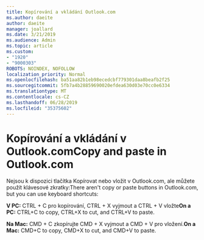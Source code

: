 ```yaml
---
title: Kopírování a vkládání Outlook.com
ms.author: daeite
author: daeite
manager: joallard
ms.date: 3/21/2019
ms.audience: Admin
ms.topic: article
ms.custom:
- "1920"
- "9000303"
ROBOTS: NOINDEX, NOFOLLOW
localization_priority: Normal
ms.openlocfilehash: ba51aa82b1eb98ecedcbf779301daa8beafb2f25
ms.sourcegitcommit: 5fb7a4b28859690020efdea630d03e70cc0e6334
ms.translationtype: MT
ms.contentlocale: cs-CZ
ms.lasthandoff: 06/28/2019
ms.locfileid: "35375602"
---
```

# <a name="copy-and-paste-in-outlookcom"></a><span data-ttu-id="85683-102">Kopírování a vkládání v Outlook.com</span><span class="sxs-lookup"><span data-stu-id="85683-102">Copy and paste in Outlook.com</span></span>

<span data-ttu-id="85683-103">Nejsou k dispozici tlačítka Kopírovat nebo vložit v Outlook.com, ale můžete použít klávesové zkratky:</span><span class="sxs-lookup"><span data-stu-id="85683-103">There aren't copy or paste buttons in Outlook.com, but you can use keyboard shortcuts:</span></span>

<span data-ttu-id="85683-104">**V PC:** CTRL + C pro kopírování, CTRL + X vyjmout a CTRL + V vložte</span><span class="sxs-lookup"><span data-stu-id="85683-104">**On a PC:** CTRL+C to copy, CTRL+X to cut, and CTRL+V to paste.</span></span>

<span data-ttu-id="85683-105">**Na Mac:** CMD + C zkopírujte CMD + X vyjmout a CMD + V pro vložení.</span><span class="sxs-lookup"><span data-stu-id="85683-105">**On a Mac:** CMD+C to copy, CMD+X to cut, and CMD+V to paste.</span></span>